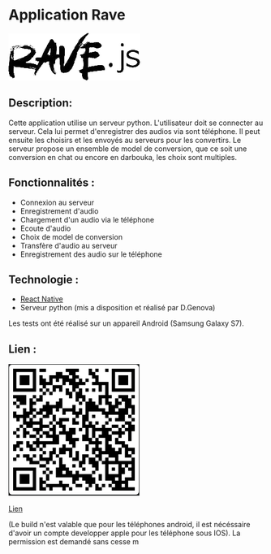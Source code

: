 # Application Rave
![Logo Rave](./assets/RaveLogo.png)



## Description:

Cette application utilise un serveur python. L'utilisateur doit se connecter au serveur. Cela lui permet d'enregistrer des audios via sont téléphone. Il peut ensuite les choisirs et les envoyés au serveurs pour les convertirs.
Le serveur propose un ensemble de model de conversion, que ce soit une conversion en chat ou encore en darbouka, les choix sont multiples.

## Fonctionnalités :
- Connexion au serveur
- Enregistrement d'audio
- Chargement d'un audio via le téléphone
- Ecoute d'audio
- Choix de model de conversion
- Transfère d'audio au serveur
- Enregistrement des audio sur le téléphone

## Technologie :

- [React Native](https://reactnative.dev/)
- Serveur python (mis a disposition et réalisé par D.Genova)


Les tests ont été réalisé sur un appareil Android (Samsung Galaxy S7).


## Lien :

![Qr code](./assets/RaveQrCode.png)

[Lien](https://expo.dev/accounts/yorelll/projects/Rave/builds/0b05e6bc-8221-438c-b4fb-c6fe452c5338)

(Le build n'est valable que pour les téléphones android, il est nécéssaire d'avoir un compte developper apple pour les téléphone sous IOS).
La permission est demandé sans cesse m



